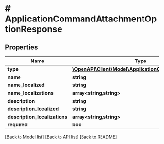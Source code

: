 # # ApplicationCommandAttachmentOptionResponse

## Properties

Name | Type | Description | Notes
------------ | ------------- | ------------- | -------------
**type** | [**\OpenAPI\Client\Model\ApplicationCommandOptionType**](ApplicationCommandOptionType.md) |  |
**name** | **string** |  |
**name_localized** | **string** |  | [optional]
**name_localizations** | **array<string,string>** |  | [optional]
**description** | **string** |  |
**description_localized** | **string** |  | [optional]
**description_localizations** | **array<string,string>** |  | [optional]
**required** | **bool** |  | [optional]

[[Back to Model list]](../../README.md#models) [[Back to API list]](../../README.md#endpoints) [[Back to README]](../../README.md)
